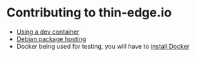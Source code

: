 # Contributing to thin-edge.io

* [Using a dev container](DEV_CONTAINER.md)
* [Debian package hosting](DEBIAN_PACKAGE_HOSTING.md)
* Docker being used for testing, you will have to [install Docker](INSTALLING_DOCKER.md)